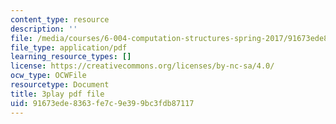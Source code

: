 ```yaml
---
content_type: resource
description: ''
file: /media/courses/6-004-computation-structures-spring-2017/91673ede8363fe7c9e399bc3fdb87117_swdDzsfFflo.pdf
file_type: application/pdf
learning_resource_types: []
license: https://creativecommons.org/licenses/by-nc-sa/4.0/
ocw_type: OCWFile
resourcetype: Document
title: 3play pdf file
uid: 91673ede-8363-fe7c-9e39-9bc3fdb87117
---
```

